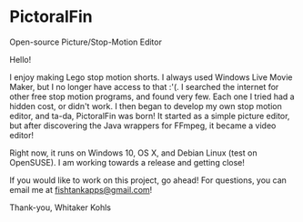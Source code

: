 # PictoralFin
Open-source Picture/Stop-Motion Editor

Hello!

I enjoy making Lego stop motion shorts. I always used Windows Live Movie Maker, but I no longer have access to that :'(. I searched the internet for other free stop motion programs, and found very few. Each one I tried had a hidden cost, or didn't work. I then began to develop my own stop motion editor, and ta-da, PictoralFin was born! It started as a simple picture editor, but after discovering the Java wrappers for FFmpeg, it became a video editor!

Right now, it runs on Windows 10, OS X, and Debian Linux (test on OpenSUSE). I am working towards a release and getting close!

If you would like to work on this project, go ahead! For questions, you can email me at fishtankapps@gmail.com!

Thank-you,
Whitaker Kohls
